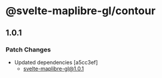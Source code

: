 # @svelte-maplibre-gl/contour

## 1.0.1

### Patch Changes

- Updated dependencies [a5cc3ef]
  - svelte-maplibre-gl@1.0.1
